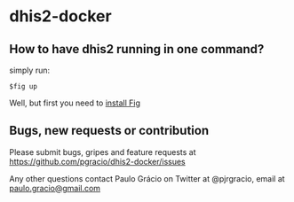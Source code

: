 dhis2-docker
==============

How to have dhis2 running in one command?
--------------

simply run:

    $fig up

Well, but first you need to [install Fig](http://www.fig.sh/install.html "Documentation")

Bugs, new requests or contribution
--------------
Please submit bugs, gripes and feature requests at https://github.com/pgracio/dhis2-docker/issues

Any other questions contact Paulo Grácio on Twitter at @pjrgracio, email at paulo.gracio@gmail.com